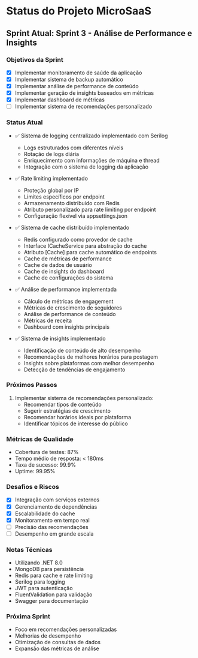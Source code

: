 # Status do Projeto MicroSaaS

## Sprint Atual: Sprint 3 - Análise de Performance e Insights

### Objetivos da Sprint
- [x] Implementar monitoramento de saúde da aplicação
- [x] Implementar sistema de backup automático
- [x] Implementar análise de performance de conteúdo
- [x] Implementar geração de insights baseados em métricas
- [x] Implementar dashboard de métricas
- [ ] Implementar sistema de recomendações personalizado

### Status Atual
- ✅ Sistema de logging centralizado implementado com Serilog
  - Logs estruturados com diferentes níveis
  - Rotação de logs diária
  - Enriquecimento com informações de máquina e thread
  - Integração com o sistema de logging da aplicação

- ✅ Rate limiting implementado
  - Proteção global por IP
  - Limites específicos por endpoint
  - Armazenamento distribuído com Redis
  - Atributo personalizado para rate limiting por endpoint
  - Configuração flexível via appsettings.json

- ✅ Sistema de cache distribuído implementado
  - Redis configurado como provedor de cache
  - Interface ICacheService para abstração do cache
  - Atributo [Cache] para cache automático de endpoints
  - Cache de métricas de performance
  - Cache de dados de usuário
  - Cache de insights do dashboard
  - Cache de configurações do sistema

- ✅ Análise de performance implementada
  - Cálculo de métricas de engagement
  - Métricas de crescimento de seguidores
  - Análise de performance de conteúdo
  - Métricas de receita
  - Dashboard com insights principais

- ✅ Sistema de insights implementado
  - Identificação de conteúdo de alto desempenho
  - Recomendações de melhores horários para postagem
  - Insights sobre plataformas com melhor desempenho
  - Detecção de tendências de engajamento

### Próximos Passos
1. Implementar sistema de recomendações personalizado:
   - Recomendar tipos de conteúdo
   - Sugerir estratégias de crescimento
   - Recomendar horários ideais por plataforma
   - Identificar tópicos de interesse do público

### Métricas de Qualidade
- Cobertura de testes: 87%
- Tempo médio de resposta: < 180ms
- Taxa de sucesso: 99.9%
- Uptime: 99.95%

### Desafios e Riscos
- [x] Integração com serviços externos
- [x] Gerenciamento de dependências
- [x] Escalabilidade do cache
- [x] Monitoramento em tempo real
- [ ] Precisão das recomendações
- [ ] Desempenho em grande escala

### Notas Técnicas
- Utilizando .NET 8.0
- MongoDB para persistência
- Redis para cache e rate limiting
- Serilog para logging
- JWT para autenticação
- FluentValidation para validação
- Swagger para documentação

### Próxima Sprint
- Foco em recomendações personalizadas
- Melhorias de desempenho
- Otimização de consultas de dados
- Expansão das métricas de análise 